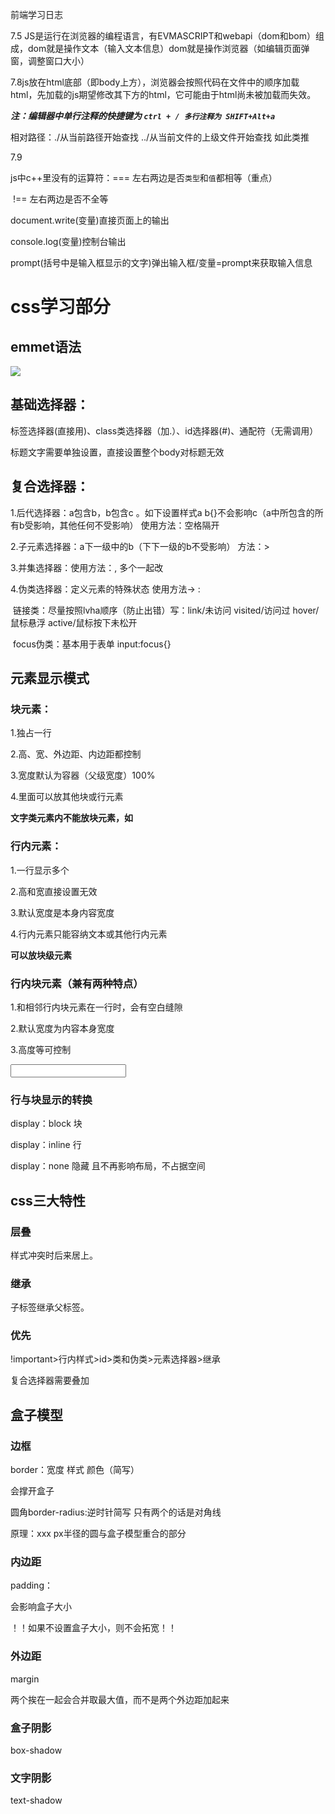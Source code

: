 

前端学习日志

7.5 JS是运行在浏览器的编程语言，有EVMASCRIPT和webapi（dom和bom）组成，dom就是操作文本（输入文本信息）dom就是操作浏览器（如编辑页面弹窗，调整窗口大小）

7.8js放在html底部（即body上方），浏览器会按照代码在文件中的顺序加载html，先加载的js期望修改其下方的html，它可能由于html尚未被加载而失效。

***注：编辑器中单行注释的快捷键为 `ctrl + / 多行注释为 SHIFT+Alt+a`***

相对路径：./从当前路径开始查找   ../从当前文件的上级文件开始查找 如此类推

7.9

js中c++里没有的运算符：===  左右两边是否`类型`和`值`都相等（重点）

​					!==  左右两边是否不全等

document.write(变量)直接页面上的输出

console.log(变量)控制台输出

prompt(括号中是输入框显示的文字)弹出输入框/变量=prompt来获取输入信息

# **css学习部分**

## emmet语法

![](D:\学习\前端学习\笔记捏\emmet语法.png)

## 基础选择器：

标签选择器(直接用)、class类选择器（加.）、id选择器(#)、通配符（无需调用）

标题文字需要单独设置，直接设置整个body对标题无效

## 复合选择器：

1.后代选择器：a包含b，b包含c 。如下设置样式a b{}不会影响c（a中所包含的所有b受影响，其他任何不受影响） 使用方法：空格隔开

2.子元素选择器：a下一级中的b（下下一级的b不受影响） 方法：>

3.并集选择器：使用方法：,       	多个一起改

4.伪类选择器：定义元素的特殊状态 使用方法->  :

​	链接类：尽量按照lvha顺序（防止出错）写：link/未访问 visited/访问过 hover/鼠标悬浮 active/鼠标按下未松开

​	focus伪类：基本用于表单 input:focus{}

## 元素显示模式

### 块元素：

1.独占一行

2.高、宽、外边距、内边距都控制

3.宽度默认为容器（父级宽度）100%

4.里面可以放其他块或行元素

**文字类元素内不能放块元素，如<p> <h>**

### 行内元素：

1.一行显示多个

2.高和宽直接设置无效

3.默认宽度是本身内容宽度

4.行内元素只能容纳文本或其他行内元素

**<a>可以放块级元素**

### 行内块元素（兼有两种特点）

1.和相邻行内块元素在一行时，会有空白缝隙

2.默认宽度为内容本身宽度

3.高度等可控制

**<img><input><td>**

### 行与块显示的转换

display：block 块

display：inline 行

display：none 隐藏 且不再影响布局，不占据空间

## css三大特性

### 层叠

样式冲突时后来居上。

### 继承

子标签继承父标签。

### 优先

!important>行内样式>id>类和伪类>元素选择器>继承

复合选择器需要叠加

## 盒子模型

### 边框

border：宽度 样式 颜色（简写）

会撑开盒子

圆角border-radius:逆时针简写 只有两个的话是对角线

原理：xxx px半径的圆与盒子模型重合的部分

### 内边距

padding：

会影响盒子大小

！！如果不设置盒子大小，则不会拓宽！！

### 外边距

margin

两个挨在一起会合并取最大值，而不是两个外边距加起来

### 盒子阴影

box-shadow

### 文字阴影

text-shadow




